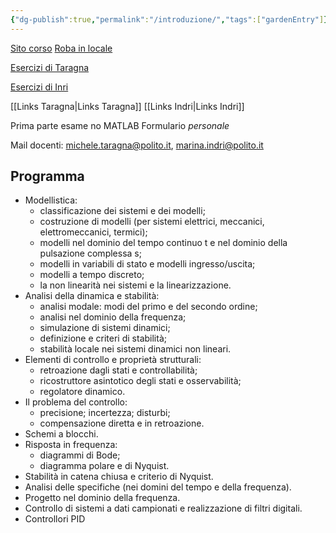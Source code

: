 ```yaml
---
{"dg-publish":true,"permalink":"/introduzione/","tags":["gardenEntry"]}
---
```


[Sito corso](http://www.ladispe.polito.it/corsi/ContrAutoInf270)
[Roba in locale](file:///home/gchemise/Uni/terzo_anno/con_aut)

[Esercizi di Taragna](http://corsiadistanza.polito.it/on-line/FdA/index.htm)

[Esercizi di Inri](http://corsiadistanza.polito.it/on-line/Controlli_automatici/index.htm)

[[Links Taragna\|Links Taragna]]
[[Links Indri\|Links Indri]]

Prima parte esame no MATLAB
Formulario *personale*

Mail docenti: michele.taragna@polito.it, marina.indri@polito.it
## Programma
- Modellistica:  
	- classificazione dei sistemi e dei modelli;  
	- costruzione di modelli (per sistemi elettrici, meccanici, elettromeccanici, termici);  
	- modelli nel dominio del tempo continuo t e nel dominio della pulsazione complessa s;  
	- modelli in variabili di stato e modelli ingresso/uscita;  
	- modelli a tempo discreto;  
	- la non linearità nei sistemi e la linearizzazione.  
- Analisi della dinamica e stabilità:  
	- analisi modale: modi del primo e del secondo ordine;  
	- analisi nel dominio della frequenza;  
	- simulazione di sistemi dinamici;  
	- definizione e criteri di stabilità;  
	- stabilità locale nei sistemi dinamici non lineari.  
- Elementi di controllo e proprietà strutturali:  
	- retroazione dagli stati e controllabilità;  
	- ricostruttore asintotico degli stati e osservabilità;  
	- regolatore dinamico.  
- Il problema del controllo:  
	- precisione; incertezza; disturbi;  
	- compensazione diretta e in retroazione.  
- Schemi a blocchi.  
- Risposta in frequenza:  
	- diagrammi di Bode;  
	- diagramma polare e di Nyquist.  
- Stabilità in catena chiusa e criterio di Nyquist.  
- Analisi delle specifiche (nei domini del tempo e della frequenza).  
- Progetto nel dominio della frequenza.  
- Controllo di sistemi a dati campionati e realizzazione di filtri digitali.  
- Controllori PID